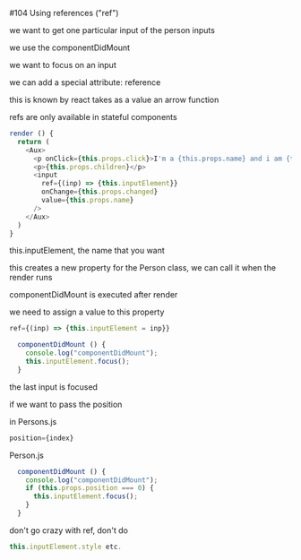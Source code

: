 #104 Using references ("ref")

we want to get one particular input of the person inputs

we use the componentDidMount

we want to focus on an input

we can add a special attribute: reference

this is known by react
takes as a value an arrow function

refs are only available in stateful components

```js
render () {
  return (
    <Aux>
      <p onClick={this.props.click}>I'm a {this.props.name} and i am {this.props.age} years old!</p>
      <p>{this.props.children}</p>
      <input 
        ref={(inp) => {this.inputElement}}
        onChange={this.props.changed} 
        value={this.props.name} 
      />
    </Aux>
  )
}
```

this.inputElement, the name that you want

this creates a new property for the Person class, we can call it when the render runs

componentDidMount is executed after render

we need to assign a value to this property

```js
ref={(inp) => {this.inputElement = inp}}
```

```js
  componentDidMount () {
    console.log("componentDidMount");
    this.inputElement.focus();
  }
```

the last input is focused

if we want to pass the position

in Persons.js

```js
position={index}
```

Person.js

```js
  componentDidMount () {
    console.log("componentDidMount");
    if (this.props.position === 0) {
      this.inputElement.focus();
    }
  }
```


don't go crazy with ref, don't do

```js
this.inputElement.style etc.
```


























